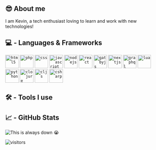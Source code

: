 ## 😎  About me
I am Kevin, a tech enthusiast loving to learn and work with new technologies!

## 💻 - Languages & Frameworks
<a href="https://google.com" target="_blank"><code><img title="HTML5" alt="html5" width="42.5px" src="https://cdn.jsdelivr.net/gh/devicons/devicon/icons/html5/html5-original.svg" /></code></a>
<a href="https://google.com" target="_blank"><code><img title="PHP" alt="php" width="42.5px" src="https://cdn.jsdelivr.net/gh/devicons/devicon/icons/php/php-original.svg" /></code></a>
<a href="https://google.com" target="_blank"><code><img title="CSS" alt="css" width="42.5px" src="https://cdn.jsdelivr.net/gh/devicons/devicon/icons/css3/css3-original.svg" /></code></a>
<a href="https://google.com" target="_blank"><code><img title="Javascript" alt="javascript" width="42.5px" src="https://cdn.jsdelivr.net/gh/devicons/devicon/icons/javascript/javascript-original.svg" /></code></a>
<a href="https://google.com" target="_blank"><code><img title="Node.js" alt="nodejs" width="42.5px" src="https://cdn.jsdelivr.net/gh/devicons/devicon/icons/nodejs/nodejs-original.svg" /></code></a>
<a href="https://google.com" target="_blank"><code><img title="React" alt="react" width="42.5px" src="https://cdn.jsdelivr.net/gh/devicons/devicon/icons/react/react-original.svg" /></code></a>
<a href="https://google.com" target="_blank"><code><img title="GatsbyJS" alt="gatbyjs" width="42.5px" src="https://cdn.jsdelivr.net/gh/devicons/devicon/icons/gatsby/gatsby-original.svg" /></code></a>
<a href="https://google.com" target="_blank"><code><img title="Next.js" alt="nextjs" width="42.5px" src="https://cdn.jsdelivr.net/gh/devicons/devicon/icons/nextjs/nextjs-original.svg" /></code></a>
<a href="https://google.com" target="_blank"><code><img title="GraphQL" alt="graphql" width="42.5px" src="https://cdn.jsdelivr.net/gh/devicons/devicon/icons/graphql/graphql-plain.svg" /></code></a>
<a href="https://google.com" target="_blank"><code><img title="Lua" alt="lua" width="42.5px" src="https://cdn.jsdelivr.net/gh/devicons/devicon/icons/lua/lua-original.svg" /></code></a>
<a href="https://google.com" target="_blank"><code><img title="Python" alt="python" width="42.5px" src="https://cdn.jsdelivr.net/gh/devicons/devicon/icons/python/python-original.svg" /></code></a>
<a href="https://google.com" target="_blank"><code><img title="Clojure" alt="clojure" width="42.5px" src="https://cdn.jsdelivr.net/gh/devicons/devicon/icons/clojure/clojure-original.svg" /></code></a>
<a href="https://google.com" target="_blank"><code><img title="Clojurescript" alt="cljs" width="42.5px" src="https://cdn.jsdelivr.net/gh/devicons/devicon/icons/clojurescript/clojurescript-original.svg" /></code></a>
<a href="https://google.com" target="_blank"><code><img title="C#" alt="csharp" width="42.5px" src="https://cdn.jsdelivr.net/gh/devicons/devicon/icons/csharp/csharp-original.svg" /></code></a>

## 🛠 - Tools I use

## 📈 - GitHub Stats
<!-- Skills Chart Widget 📊 -->
<img src="https://cr-skills-chart-widget.azurewebsites.net/api/api?username=kavey&branding=false&show-other-skills=true&bg=transparent" alt="This is always down 😭"/>

<!-- Visitor Tracker 👀 -->
![visitors](https://visitor-badge.glitch.me/badge?style=flat-square&page_id=kavey&right_color=black)

